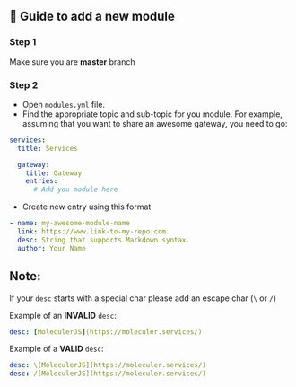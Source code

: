 
## :memo: Guide to add a new module

### Step 1

Make sure you are **master** branch

### Step 2

- Open `modules.yml` file.
- Find the appropriate topic and sub-topic for you module.
For example, assuming that you want to share an awesome gateway, you need to go:
```yaml
services:
  title: Services

  gateway:
    title: Gateway
    entries:
      # Add you module here
```

- Create new entry using this format
```yaml
- name: my-awesome-module-name
  link: https://www.link-to-my-repo.com
  desc: String that supports Markdown syntax.
  author: Your Name
```
## Note: 
If your `desc` starts with a special char please add an escape char (`\` or `/`)

Example of an **INVALID** `desc`:  
```yaml
desc: [MoleculerJS](https://moleculer.services/)
```

Example of a **VALID** `desc`:
```yaml
desc: \[MoleculerJS](https://moleculer.services/)
desc: /[MoleculerJS](https://moleculer.services/)
```
